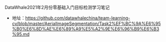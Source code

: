 DataWhale2021年2月份零基础入门目标检测学习笔记
  - 地址：https://github.com/datawhalechina/team-learning-cv/blob/master/AerialImageSegmentation/Task2%EF%BC%9A%E6%95%B0%E6%8D%AE%E6%89%A9%E5%A2%9E%E6%96%B9%E6%B3%95.md
